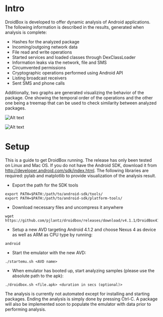 Intro
========

DroidBox is developed to offer dynamic analysis of Android applications. The following information is described in the results, generated when analysis is complete:

- Hashes for the analyzed package
- Incoming/outgoing network data
- File read and write operations
- Started services and loaded classes through DexClassLoader
- Information leaks via the network, file and SMS
- Circumvented permissions
- Cryptographic operations performed using Android API
- Listing broadcast receivers
- Sent SMS and phone calls


Additionally, two graphs are generated visualizing the behavior of the package. One showing the temporal order of the operations and the other one being a treemap that can be used to check similarity between analyzed packages.

![Alt text](https://hackmag.com/wp-content/uploads/2015/03/behaviorgraph-com.android.blackmarket-20141009-14412.png "Behavior graph")

![Alt text](https://hackmag.com/wp-content/uploads/2015/03/tree-com.android.blackmarket-20141009-14411.png "Treemap graph")

Setup
======

This is a guide to get DroidBox running. The release has only been tested on Linux and Mac OS. If you do not have the Android SDK, download it from http://developer.android.com/sdk/index.html. The following libraries are required: pylab and matplotlib to provide visualization of the analysis result.

- Export the path for the SDK tools

```
export PATH=$PATH:/path/to/android-sdk/tools/
export PATH=$PATH:/path/to/android-sdk/platform-tools/
```

- Download necessary files and uncompress it anywhere

```
wget https://github.com/pjlantz/droidbox/releases/download/v4.1.1/DroidBox411RC.tar.gz
```

- Setup a new AVD targeting Android 4.1.2 and choose Nexus 4 as device as well as ARM as CPU type by running:

```
android 
```

- Start the emulator with the new AVD:

```
./startemu.sh <AVD name>
```

- When emulator has booted up, start analyzing samples (please use the absolute path to the apk):

```
./droidbox.sh <file.apk> <duration in secs (optional)> 
```

The analysis is currently not automated except for installing and starting packages. Ending the analysis is simply done by pressing Ctrl-C. A package will also be implemented soon to populate the emulator with data prior to performing analysis.
